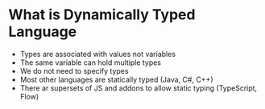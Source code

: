 # What is Dynamically Typed Language

- Types are associated with values not variables
- The same variable can hold multiple types
- We do not need to specify types
- Most other languages are statically typed (Java, C#, C++)
- There ar supersets of JS and addons to allow static typing (TypeScript, Flow)